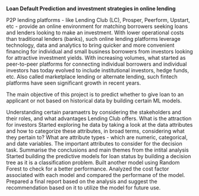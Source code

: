 **Loan Default Prediction and investment strategies in online lending**

P2P lending platforms - like Lending Club (LC), Prosper, Peerform, Upstart, etc - provide an online
environment for matching borrowers seeking loans and lenders looking to make an investment. With
lower operational costs than traditional lenders (banks), such online lending platforms leverage
technology, data and analytics to bring quicker and more convenient financing for individual and small
business borrowers from investors looking for attractive investment yields. With increasing volumes,
what started as peer-to-peer platforms for connecting individual borrowers and individual investors has
today evolved to include institutional investors, hedge funds, etc. Also called marketplace lending or
alternate lending, such fintech platforms have seen significant growth in recent years.

The main objective of this project is to predict whether to give loan to an applicant or not based on historical data by building certain ML models.

Understanding certain paramaetrs by considering the stakeholders and their roles, and what advantages Lending Club offers. What is the attraction for investors
Started exploring he data by taking a look at the data attributes and how to categorize these attributes, in broad
terms, considering what they pertain to?
What are attribute types - which are numeric, categorical, and date variables.
The important attributes to consider for the decision task.
Summarise the conclusions and main themes from the intital analysis
Started building the predictive models for loan status by building a decision tree as it is a classification problem.
Built another model using Random Forest to check for a better performance.
Analyzed the cost factor associated with each model and compared the performane of the model.
Prepared a final report based on the analysis and suggest the recommendation based on it to utilize the model for future use.
